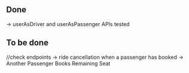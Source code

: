 ##  Done

-> userAsDriver and userAsPassenger APIs tested

## To be done

//check endpoints
-> ride cancellation when a passenger has booked
-> Another Passenger Books Remaining Seat